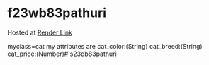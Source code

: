 # f23wb83pathuri

Hosted at [Render Link](https://f23wb83pathuri.onrender.com)

myclass=cat my attributes are
cat_color:(String) 
cat_breed:(String) 
cat_price:(Number)# s23db83pathuri
